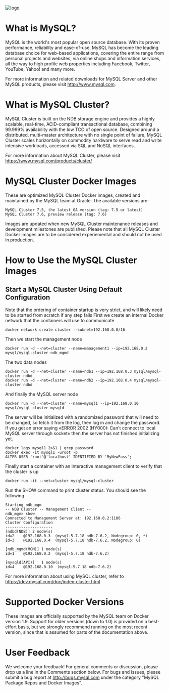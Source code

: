 ![logo](https://www.mysql.com/common/logos/logo-mysql-170x115.png)

# What is MySQL?

MySQL is the world's most popular open source database. With its proven performance, reliability and ease-of-use, MySQL has become the leading database choice for web-based applications, covering the entire range from personal projects and websites, via online shops and information services, all the way to high profile web properties including Facebook, Twitter, YouTube, Yahoo! and many more.

For more information and related downloads for MySQL Server and other MySQL products, please visit http://www.mysql.com.

# What is  MySQL Cluster?

MySQL Cluster is built on the NDB storage engine and provides a highly scalable, real-time, ACID-compliant transactional database, combining 99.999% availability with the low TCO of open source. Designed around a distributed, multi-master architecture with no single point of failure, MySQL Cluster scales horizontally on commodity hardware to serve read and write intensive workloads, accessed via SQL and NoSQL interfaces.

For more information about MySQL Cluster, please visit https://www.mysql.com/products/cluster/

# MySQL Cluster Docker Images

These are optimized MySQL Cluster Docker images, created and maintained by the MySQL team at Oracle. The available versions are:

    MySQL Cluster 7.5, the latest GA version (tag: 7.5 or latest)
    MySQL Cluster 7.6, preview release (tag: 7.6)

Images are updated when new MySQL Cluster maintenance releases and development milestones are published. Please note that all MySQL Cluster Docker images are to be considered experiemental and should not be used in production.

# How to Use the MySQL Cluster Images

## Start a MySQL Cluster Using Default Configuration

Note that the ordering of container startup is very strict, and will likely need to be started from scratch if any step fails
First we create an internal Docker network that the containers will use to communicate

    docker network create cluster --subnet=192.168.0.0/16

Then we start the management node

    docker run -d --net=cluster --name=management1 --ip=192.168.0.2 mysql/mysql-cluster ndb_mgmd

The two data nodes

    docker run -d --net=cluster --name=ndb1 --ip=192.168.0.3 mysql/mysql-cluster ndbd
    docker run -d --net=cluster --name=ndb2 --ip=192.168.0.4 mysql/mysql-cluster ndbd

And finally the MySQL server node

    docker run -d --net=cluster --name=mysql1 --ip=192.168.0.10 mysql/mysql-cluster mysqld

The server will be initialized with a randomized password that will need to be changed, so fetch it from the log, then log in and change the password.
If you get an error saying «ERROR 2002 (HY000): Can't connect to local MySQL server through socket» then the server has not finished initializing yet.

    docker logs mysql1 2>&1 | grep password
    docker exec -it mysql1 -uroot -p
    ALTER USER 'root'@'localhost' IDENTIFIED BY 'MyNewPass';

Finally start a container with an interactive management client to verify that the cluster is up

    docker run -it --net=cluster mysql/mysql-cluster

Run the SHOW command to print cluster status. You should see the following

    Starting ndb_mgm
    -- NDB Cluster -- Management Client --
    ndb_mgm> show
    Connected to Management Server at: 192.168.0.2:1186
    Cluster Configuration
    ---------------------
    [ndbd(NDB)]	2 node(s)
    id=2	@192.168.0.3  (mysql-5.7.18 ndb-7.6.2, Nodegroup: 0, *)
    id=3	@192.168.0.4  (mysql-5.7.18 ndb-7.6.2, Nodegroup: 0)
    
    [ndb_mgmd(MGM)]	1 node(s)
    id=1	@192.168.0.2  (mysql-5.7.18 ndb-7.6.2)
    
    [mysqld(API)]	1 node(s)
    id=4	@192.168.0.10  (mysql-5.7.18 ndb-7.6.2)

For more information about using MySQL cluster, refer to https://dev.mysql.com/doc/index-cluster.html

# Supported Docker Versions

These images are officially supported by the MySQL team on Docker version 1.9. Support for older versions (down to 1.0) is provided on a best-effort basis, but we strongly recommend running on the most recent version, since that is assumed for parts of the documentation above.

# User Feedback

We welcome your feedback! For general comments or discussion, please drop us a line in the Comments section below. For bugs and issues, please submit a bug report at http://bugs.mysql.com under the category "MySQL Package Repos and Docker Images".
